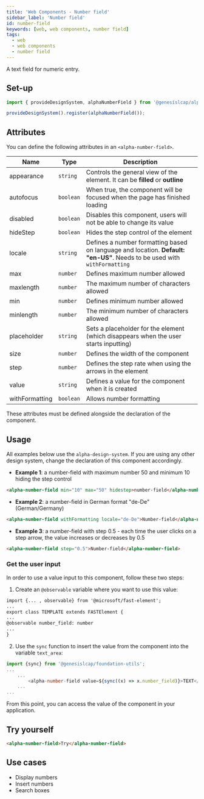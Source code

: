 ```yaml
---
title: 'Web Components - Number field'
sidebar_label: 'Number field'
id: number-field
keywords: [web, web components, number field]
tags:
  - web
  - web components
  - number field
---
```


A text field for numeric entry.

## Set-up

```ts
import { provideDesignSystem, alphaNumberField } from '@genesislcap/alpha-design-system';

provideDesignSystem().register(alphaNumberField());
```
## Attributes

You can define the following attributes in an `<alpha-number-field>`.

| Name           | Type      | Description                                                                                                              |
|----------------|-----------|--------------------------------------------------------------------------------------------------------------------------|
| appearance     | `string`  | Controls the general view of the element. It can be **filled** or **outline**                                            |
| autofocus      | `boolean` | When true, the component will be focused when the page has finished loading                                              |
| disabled       | `boolean` | Disables this component, users will not be able to change its value                                                      |
| hideStep       | `boolean` | Hides the step control of the element                                                                                    |
| locale         | `string`  | Defines a number formatting based on language and location. **Default: "en-US"**. Needs to be used with `withFormatting` |
| max            | `number`  | Defines maximum number allowed                                                                                           |
| maxlength      | `number`  | The maximum number of characters allowed                                                                                 |
| min            | `number`  | Defines minimum number allowed                                                                                           |
| minlength      | `number`  | The minimum number of characters allowed                                                                                 |
| placeholder    | `string`  | Sets a placeholder for the element (which disappears when the user starts inputting)                                     |
| size           | `number`  | Defines the width of the component                                                                                       |
| step           | `number`  | Defines the step rate when using the arrows in the element                                                               |
| value          | `string`  | Defines a value for the component when it is created                                                                     |
| withFormatting | `boolean` | Allows number formatting                                                                                                 |

These attributes must be defined alongside the declaration of the component.

## Usage
All examples below use the `alpha-design-system`. If you are using any other design system, change the declaration
of this component accordingly.

- **Example 1**: a number-field with maximum number 50 and minimum 10 hiding the step control
```html title="Example 1"
<alpha-number-field min="10" max="50" hidestep>number-field</alpha-number-field>
```
- **Example 2**: a number-field in German format "de-De" (German/Germany)
```html title="Example 2"
<alpha-number-field withFormatting locale="de-De">Number-field</alpha-number-field>
```
- **Example 3**: a number-field with step 0.5 - each time the user clicks on a step arrow, the value increases or decreases by 0.5
```html title="Example 3"
<alpha-number-field step="0.5">Number-field</alpha-number-field>
```

### Get the user input
In order to use a value input to this component, follow these two steps:

1. Create an `@observable` variable where you want to use this value:

```html {1,5}
import {... , observable} from '@microsoft/fast-element';
...
export class TEMPLATE extends FASTElement {
...
@observable number_field: number
...
}
```

2. Use the `sync` function to insert the value from the component into the variable `text_area`:

```typescript tile="Example 4" {1,4}
import {sync} from '@genesislcap/foundation-utils';
...
    ...
        <alpha-number-field value=${sync((x) => x.number_field)}>TEXT</alpha-number-field>
    ...
...    
```

From this point, you can access the value of the component in your application.

## Try yourself

```html title="try yourself" live
<alpha-number-field>Try</alpha-number-field>
```


## Use cases

- Display numbers
- Insert numbers
- Search boxes
